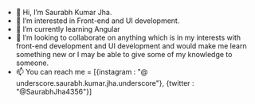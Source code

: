 - 👋 Hi, I’m Saurabh Kumar Jha.
- 👀 I’m interested in Front-end and UI development. 
- 🌱 I’m currently learning Angular 
- 💞️ I’m looking to collaborate on anything which is in my interests with front-end development and UI development and would make me learn something new or I may be able to give some of my knowledge to someone.
- 📫 You can reach me = [{instagram : "@ underscore.saurabh.kumar.jha.underscore"},
{twitter : "@SaurabhJha4356"}]
 
<!---
I am a software engineer intern currently working with amantya technologies for front end development and learning git and many thing along with it like I am doing UI and UX also 
and want to learn as much as possible under the guidance of my superb mentor who is filled with so much knowledge to offer. I am so grateful to amantya technologies for providing me
the opportunity to create my career with their prestigious and highly cultured organisation. Really enjoying my work which is offering me to learn and grow and would be uploading my
projects which are to my personal only here as a public repository and had to learn git also for the company purposes. Thank you, have a good day.
--->
